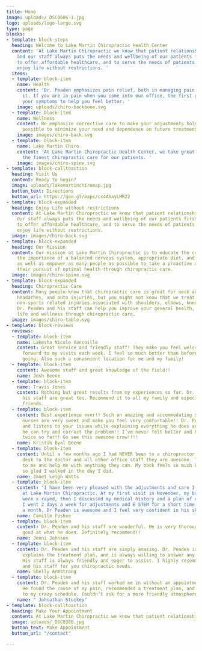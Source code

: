 ```yaml
---
title: Home
image: uploads/_DSC0606-1.jpg
logo: uploads/logo-large.svg
type: page
blocks:
- template: block-steps
  heading: Welcome to Lake Martin Chiropractic Health Center
  content: 'At Lake Martin Chiropractic we know that patient relationships are important,
    and our staff always puts the needs and wellbeing of our patients first. We strive
    to offer affordable healthcare, and to serve the needs of patients so they can
    enjoy life without restrictions. '
  items:
  - template: block-item
    name: Health
    content: 'Dr. Peaden emphasizes pain relief, both in managing pain and eliminating
      it. If you are in pain when you come into our office, the first goal is to reduce
      your symptoms to help you feel better. '
    image: uploads/chiro-backbone.svg
  - template: block-item
    name: Wellness
    content: We emphasize corrective care to make your adjustments hold as long as
      possible to minimize your need and dependence on future treatments. 
    image: images/chiro-back.svg
  - template: block-item
    name: Lake Martin Chiro
    content: 'At Lake Martin Chiropractic Health Center, we take great pride in providing
      the finest chiropractic care for our patients. '
    image: images/chiro-spine.svg
- template: block-calltoaction
  heading: Visit Us
  content: Ready to begin?
  image: uploads/lakemartinchiromap.jpg
  button_text: Directions
  button_url: https://goo.gl/maps/cs4AbayLMR22
- template: block-expanded
  heading: Enjoy Life without restrictions
  content: At Lake Martin Chiropractic we know that patient relationships are important.
    Our staff always puts the needs and wellbeing of our patients first. We strive
    to offer affordable healthcare, and to serve the needs of patients so they can
    enjoy life without restrictions.
  image: images/chiro-back.svg
- template: block-expanded
  heading: Our Mission
  content: Our mission at Lake Martin Chiropractic is to educate the community on
    the importance of a balanced nervous system, appropriate diet, and active lifestyle,
    as well as empower as many people as possible to take a proactive approach in
    their pursuit of optimal health through chiropractic care.
  image: images/chiro-spine.svg
- template: block-expanded
  heading: Chiropractic Care
  content: Many people know that chiropractic care is great for neck and back pain,
    headaches, and auto injuries, but you might not know that we treat sports and
    non-sports related injuries associated with shoulders, elbows, knees, feet, etc.…
    Dr. Peaden and his staff can help you improve your general health, quality of
    life and wellness through chiropractic care.
  image: images/chiro-table.svg
- template: block-reviews
  reviews:
  - template: block-item
    name: Lakesha Nicole Vancoille
    content: Great service and friendly staff! They make you feel welcome. I look
      forward to my visits each week. I feel so much better than before I started
      going. Also such a convenient location for me and my family!
  - template: block-item
    content: Awesome staff and great knowledge of the field!!
    name: Josh Beene
  - template: block-item
    name: Travis Jones
    content: Nothing but great results from my experiences so far. Dr. Peaden and
      his staff are great too. Recommend it to all my family and especially firefighter
      friends.
  - template: block-item
    content: Best experience ever!! Such an amazing and accommodating staff!! His
      nurses are very sweet and make you feel very comfortable!! Dr. Peaden is awesome
      and listens to your issues while explaining everything he does and making sure
      he can try and correct the problem!! I’ve never felt better and have only been
      twice so far!! Go see this awesome crew!!!!
    name: Kristin Byal Beene
  - template: block-item
    content: Until a few months ago I had NEVER been to a chiropractor. From the front
      desk to the doctor and all other office staff they are awesome. They listen
      to me and help me with anything they can. My back feels so much better. I am
      so glad I walked in the day I did.
    name: Janet Leigh Watts
  - template: block-item
    content: 'I have been very pleased with the adjustments and care I have received
      at Lake Martin Chiropractic. At my first visit in November, my back and neck
      were x rayed, then I discussed my medical history and a plan of care was made.
      I went 2 days a week for adjustments and E STEM for a short time and now once
      a month. Dr Peaden is awesome and I feel very confident in his skills.'
    name: Camille Foshee
  - template: block-item
    content: Dr. Peaden and his staff are wonderful. He is very thorough and very
      good at what he does. Definitely recommend!!
    name: Jenni Johnson
  - template: block-item
    content: Dr. Peaden and his staff are simply amazing. Dr. Peaden is thorough,
      explains the treatment plan, and is always willing to answer any questions.
      His staff is always friendly and eager to assist. I highly recommend Dr. Peaden
      and his staff for you chiropractic needs.
    name: Shelly Armstrong
  - template: block-item
    content: Dr. Peaden and his staff worked me in without an appointment this morning.
      He found the cause of my pain, recommended a treatment plan, and tailored it
      to my crazy schedule. Couldn’t ask for a more friendly atmosphere.
    name: " Johnathan Stuckey"
- template: block-calltoaction
  heading: Make Your Appointment
  content: At Lake Martin Chiropractic we know that patient relationships are important.
  image: uploads/_DSC0380.jpg
  button_text: Make Appointment
  button_url: "/contact"

---
```

